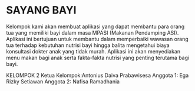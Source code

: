 # SAYANG BAYI
Kelompok kami akan membuat aplikasi yang dapat membantu para orang tua yang memiliki bayi  dalam  masa  MPASI  (Makanan  Pendamping  ASI).  Aplikasi  ini  bertujuan  untuk membantu dalam memperbaiki wawasan orang tua terhadap kebutuhan nutrisi bayi hingga balita  mengetahui  biaya  konsultasi  dokter  anak  yang  tidak  murah.  Aplikasi  ini  akan menyediakan menu makan bagi anak serta fakta-fakta nutrisi yang penting terutama bagi bayi.

KELOMPOK 2
Ketua Kelompok:Antonius Daiva Prabawisesa
Anggota 1: Ega Rizky Setiawan
Anggota 2: Nafisa Ramadhania
